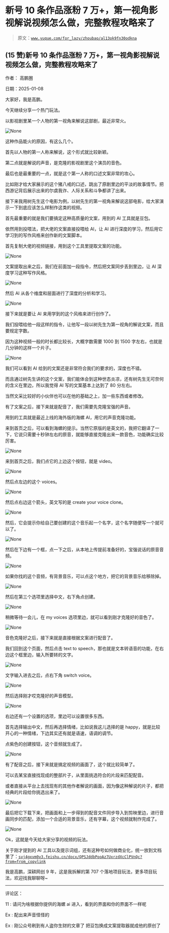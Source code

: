 # 新号 10 条作品涨粉 7 万+，第一视角影视解说视频怎么做，完整教程攻略来了

> 原文：[`www.yuque.com/for_lazy/zhoubao/al13ok9fn30odkna`](https://www.yuque.com/for_lazy/zhoubao/al13ok9fn30odkna)

## (15 赞)新号 10 条作品涨粉 7 万+，第一视角影视解说视频怎么做，完整教程攻略来了

作者： 高鹏圈

日期：2025-01-08

​大家好，我是高鹏。

今天继续分享一个热门玩法。

以影视剧里某一个人物的第一视角来解说这部剧，最近非常火。

![](img/d4ea6f5b57017415180789a61cc6a933.png "None")

这种作品能火的原因，有这么几个。

首先以人物的第一人称来解说，这个形式就比较新颖。

第二点就是解说的声音，是克隆的影视剧里这个演员的音色。

最后也是最重要的一点，就是这个第一人称的口述文案非常的攻心。

比如刚才给大家展示的这个猪八戒的口述，跳出了原剧里边的平淡的故事情节。把西游记背后展示出来的尔虞我诈、人际关系和斗争都讲了出来。

接下来我用树先生这个电影为例，以树先生的第一视角来解说这部电影，给大家演示一下到底应该怎么样制作这类的视频。

首先最重要的就是我们要搞定这种高质量的文案，用到的 AI 工具就是豆包。

依然用到投喂法，把大佬的文案直接投喂给 AI，让 AI 进行深度的学习，然后用它学习到的写作风格来创作新的文案脚本。

首先复制大佬的视频链接，用到这个工具里提取文案的功能。

![](img/c8a79d1ec45e671ce1c8110acd7ea685.png "None")

文案提取出来之后，我们在前面加一段指令，然后把文案同步丢到里边，让 AI 深度学习这种写作风格。

![](img/205e75742845b71aeeaadcfdf6fc6e0d.png "None")

然后 AI 从各个维度和层面进行了深度的分析和学习。

![](img/2045c58e0407e598f99fd4b762e9150c.png "None")

接下来就是要让 AI 来用学到的这个风格来进行创作了。

我们投喂给他一段这样的指令，让他写一段以树先生为第一视角的解说文案，而且要规定字数。

因为这种视频一般的时长都比较长，大概字数需要 1000 到 1500 字左右，也就是几分钟的这样一个片子。

![](img/776eadfb87d1bd3ab033aeb974bc6293.png "None")

我们可以看到 AI 给到的文案还是非常符合我们的要求的，深度也不错。

而且通过树先生讲的这个文案，我们能体会到这种世态炎凉，还有树先生无可奈何的含义在里边，所以我觉得 AI 写的文案基本上达到了 80 分左右。

当然文采比较好的小伙伴也可以在他的基础之上，加一些东西或者修改。

有了文案之后，接下来就是配音了，我们需要先克隆宝强的声音。

用到的工具就是最近上线的海外版的海螺 AI，用它的声音克隆功能。

来到首页之后，可以看到海螺的提示。当然它原版的是英文的，我把它翻译了一下，它说只需要十秒钟左右的原音，就能够直接克隆出来一款音色，功能确实比较厉害。

![](img/5bc358785d7ccc33cab9071bcff04074.png "None")

来到首页之后，我们点它的上边这个按钮，就是 video。

![](img/2997b472772098bfb7a4b810248e1a8f.png "None")

然后点左边的这个 voices。

![](img/41f639c18865f9fd6ce060e71cd38080.png "None")

然后点右边这个箭头，英文写的是 create your voice clone。

![](img/c4720b100d6a44ba3ac5a329e6313406.png "None")

然后，它会提示你给自己要创建的这个音乐起一个名字，这个名字随便写一个就可以了。

![](img/50b90b1e2d5c7f30156c129116db8d9a.png "None")

然后在下边有一个框，点一下之后，从本地上传提前准备好的，宝强说话的原音音频。

![](img/7e63ad47a22c84fe6520dc9dd32c5afb.png "None")

如果你找的这个音频，有背景音乐，可以点这个地方，把它的背景音乐给移除掉。

![](img/d3f77c2443dadb16127886ff8185989d.png "None")

然后在第三个选项里选择中文，右下角点创建。

![](img/e7d588393a87d0e5d7691cdd0b29c63a.png "None")

稍微等待一会儿，在 my voices 选项里边，就可以看到刚才克隆好的音色了。

![](img/f7f3662510f1d8bac1e2e40530e37482.png "None")

音色克隆好之后，接下来就是直接根据文案进行配音了。

我们回到这个页面，然后点击 text to speech，那也就是文本转语音的功能，在右边这个框里边，输入所要转的文字。

![](img/ec2ecbcdb1f2ce66535bbd690998218d.png "None")

文字输入进去之后，点右下角 switch voice。

![](img/46901c393dc8ca402bd50e1ede287ae4.png "None")

然后选择刚才哎克隆好的声音模型。

![](img/6c20dea19f30aa4d992354660478d84b.png "None")

右边还有一个设置的选项，里边可以设置很多东西。

首先选择输出中文，然后再选择情绪，比如说我这儿选择的是 happy，就是比较开心的一种情绪，下边其实还有就是语速，语调的调节。

点紫色的创建按钮，这个音频就生成了。

![](img/18090f8b284a6e069c9cf857542b1c44.png "None")

有了配音之后，接下来就是搞定视频的画面了，这个就比较简单了。

可以去某宝直接找现成的整部片子，从里面挑选符合的片段来匹配配音。

或者直接从平台上去找现有的其他作者解说的画面，因为像这种解说的片子，都把经典的片段给你挑选出来了。

![](img/24fca4b6ac0b693db0887142f6e507a9.png "None")

最后把它下载下来，把画面和上一步得到的配音文件同步导入到剪映里边，进行音画同步的匹配，添加一个合适的背景音乐，还有字幕，这个视频就制作完成了。

![](img/80d9ae7464ca5f669b94aab7c16f9ade.png "None")

Ok，这就是今天给大家分享的视频的玩法。

关于刚才提到的 AI 工具以及提示词组，还有这种号如何做商业化，统一放到文档里了：[`svj4gxvm0v3.feishu.cn/docx/QPSJddbPooAz7UxrzdXcClPVnQc?from=from_copylink`](https://svj4gxvm0v3.feishu.cn/docx/QPSJddbPooAz7UxrzdXcClPVnQc?from=from_copylink)

我是高鹏，深耕网创 9 年，这是我拆解的第 707 个落地项目玩法，更多项目玩法，欢迎找我聊聊呀~

* * *

评论区：

11 : 请问为啥根据你提供的海螺 ai 进入，看到的界面和你的界面不一样呢

Ex : 配出来声音怪怪的

Ex : 刚公众号刷到有人盗你生财的文章了 把豆包换成文案提取器就成他的原创了